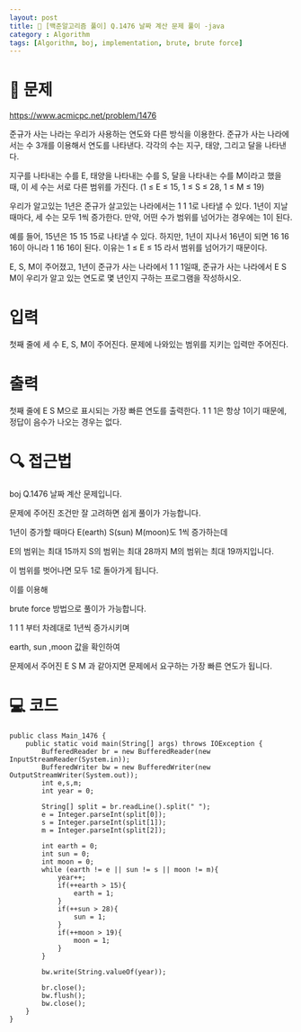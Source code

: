 ```yaml
---
layout: post
title: 📖 [백준알고리즘 풀이] Q.1476 날짜 계산 문제 풀이 -java
category : Algorithm
tags: [Algorithm, boj, implementation, brute, brute force]
---
```

# 📖 문제
<https://www.acmicpc.net/problem/1476>

준규가 사는 나라는 우리가 사용하는 연도와 다른 방식을 이용한다. 준규가 사는 나라에서는 수 3개를 이용해서 연도를 나타낸다. 각각의 수는 지구, 태양, 그리고 달을 나타낸다.

지구를 나타내는 수를 E, 태양을 나타내는 수를 S, 달을 나타내는 수를 M이라고 했을 때, 이 세 수는 서로 다른 범위를 가진다. (1 ≤ E ≤ 15, 1 ≤ S ≤ 28, 1 ≤ M ≤ 19)

우리가 알고있는 1년은 준규가 살고있는 나라에서는 1 1 1로 나타낼 수 있다. 1년이 지날 때마다, 세 수는 모두 1씩 증가한다. 만약, 어떤 수가 범위를 넘어가는 경우에는 1이 된다.

예를 들어, 15년은 15 15 15로 나타낼 수 있다. 하지만, 1년이 지나서 16년이 되면 16 16 16이 아니라 1 16 16이 된다. 이유는 1 ≤ E ≤ 15 라서 범위를 넘어가기 때문이다.

E, S, M이 주어졌고, 1년이 준규가 사는 나라에서 1 1 1일때, 준규가 사는 나라에서 E S M이 우리가 알고 있는 연도로 몇 년인지 구하는 프로그램을 작성하시오.

# 입력

첫째 줄에 세 수 E, S, M이 주어진다. 문제에 나와있는 범위를 지키는 입력만 주어진다.

# 출력

첫째 줄에 E S M으로 표시되는 가장 빠른 연도를 출력한다. 1 1 1은 항상 1이기 때문에, 정답이 음수가 나오는 경우는 없다.

# 🔍 접근법
boj Q.1476 날짜 계산 문제입니다.

문제에 주어진 조건만 잘 고려하면 쉽게 풀이가 가능합니다.

1년이 증가할 때마다 E(earth) S(sun) M(moon)도 1씩 증가하는데

E의 범위는 최대 15까지 S의 범위는 최대 28까지 M의 범위는 최대 19까지입니다. 

이 범위를 벗어나면 모두 1로 돌아가게 됩니다.

이를 이용해 

brute force 방법으로 풀이가 가능합니다.

1 1 1 부터 차례대로 1년씩 증가시키며 

earth, sun ,moon 값을 확인하여

문제에서 주어진 E S M 과 같아지면 문제에서 요구하는 가장 빠른 연도가 됩니다.

# 💻 코드

```
public class Main_1476 {
    public static void main(String[] args) throws IOException {
        BufferedReader br = new BufferedReader(new InputStreamReader(System.in));
        BufferedWriter bw = new BufferedWriter(new OutputStreamWriter(System.out));
        int e,s,m;
        int year = 0;

        String[] split = br.readLine().split(" ");
        e = Integer.parseInt(split[0]);
        s = Integer.parseInt(split[1]);
        m = Integer.parseInt(split[2]);

        int earth = 0;
        int sun = 0;
        int moon = 0;
        while (earth != e || sun != s || moon != m){
            year++;
            if(++earth > 15){
                earth = 1;
            }
            if(++sun > 28){
                sun = 1;
            }
            if(++moon > 19){
                moon = 1;
            }
        }

        bw.write(String.valueOf(year));

        br.close();
        bw.flush();
        bw.close();
    }
}
```
